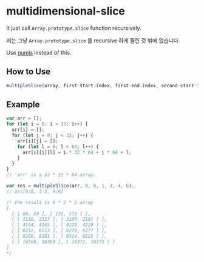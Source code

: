 # multidimensional-slice

It just call `Array.prototype.slice` function recursively.

저는 그냥 `Array.prototype.slice` 를 recursive 하게 돌린 것 밖에 없습니다.

Use [numjs](https://github.com/nicolaspanel/numjs/) instead of this.

## How to Use

```js
multipleSlice(array, first-start-index, first-end-index, second-start-index, second-end-index, ...);
```

## Example

```js
var arr = [];
for (let i = 0; i < 32; i++) {
  arr[i] = [];
  for (let j = 0; j < 32; j++) {
    arr[i][j] = [];
    for (let l = 0; l < 64; l++) {
      arr[i][j][l] = i * 32 * 64 + j * 64 + l;
    }
  }
}
// 'arr' is a 32 * 32 * 64 array.

var res = multipleSlice(arr, 0, 6, 1, 3, 4, 6);
// arr[0:6, 1:3, 4:6]

/* the result is 6 * 2 * 2 array
[
  [ [ 68, 69 ], [ 132, 133 ] ],
  [ [ 2116, 2117 ], [ 2180, 2181 ] ],
  [ [ 4164, 4165 ], [ 4228, 4229 ] ],
  [ [ 6212, 6213 ], [ 6276, 6277 ] ],
  [ [ 8260, 8261 ], [ 8324, 8325 ] ],
  [ [ 10308, 10309 ], [ 10372, 10373 ] ]
]
*/
```
